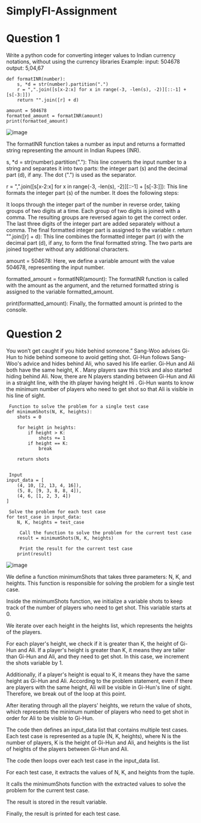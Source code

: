 # SimplyFI-Assignment

# Question 1
Write a python code for converting integer values to Indian currency notations, without
using the currency libraries
Example:
input: 504678
output: 5,04,67

```
def formatINR(number):
    s, *d = str(number).partition(".")
    r = ",".join([s[x-2:x] for x in range(-3, -len(s), -2)][::-1] + [s[-3:]])
    return "".join([r] + d)

amount = 504678
formatted_amount = formatINR(amount)
print(formatted_amount)
```
![image](https://github.com/tushar2411/SimplyFI-Assignment/assets/97248089/44c87b1b-d40b-46f9-a273-65cb08883f3f)



The formatINR function takes a number as input and returns a formatted string representing the amount in Indian Rupees (INR).

s, *d = str(number).partition("."): This line converts the input number to a string and separates it into two parts: the integer part (s) and the decimal part (d), if any. The dot (".") is used as the separator.

r = ",".join([s[x-2:x] for x in range(-3, -len(s), -2)][::-1] + [s[-3:]]): This line formats the integer part (s) of the number. It does the following steps:

It loops through the integer part of the number in reverse order, taking groups of two digits at a time.
Each group of two digits is joined with a comma.
The resulting groups are reversed again to get the correct order.
The last three digits of the integer part are added separately without a comma.
The final formatted integer part is assigned to the variable r.
return "".join([r] + d): This line combines the formatted integer part (r) with the decimal part (d), if any, to form the final formatted string. The two parts are joined together without any additional characters.

amount = 504678: Here, we define a variable amount with the value 504678, representing the input number.

formatted_amount = formatINR(amount): The formatINR function is called with the amount as the argument, and the returned formatted string is assigned to the variable formatted_amount.

print(formatted_amount): Finally, the formatted amount is printed to the console.


# Question 2
You won’t get caught if you hide behind someone.”
Sang-Woo advises Gi-Hun to hide behind someone to avoid getting shot.
Gi-Hun follows Sang-Woo's advice and hides behind Ali, who saved his life earlier. Gi-Hun and Ali
both have the same height, K
. Many players saw this trick and also started hiding behind Ali.
Now, there are N
players standing between Gi-Hun and Ali in a straight line, with the ith player having height Hi
. Gi-Hun wants to know the minimum number of players who need to get shot so that Ali is visible
in his line of sight.

```
 Function to solve the problem for a single test case
def minimumShots(N, K, heights):
    shots = 0

    for height in heights:
        if height > K:
            shots += 1
        if height == K:
            break

    return shots


 Input
input_data = [
    (4, 10, [2, 13, 4, 16]),
    (5, 8, [9, 3, 8, 8, 4]),
    (4, 6, [1, 2, 3, 4])
]

 Solve the problem for each test case
for test_case in input_data:
    N, K, heights = test_case

     Call the function to solve the problem for the current test case
    result = minimumShots(N, K, heights)

     Print the result for the current test case
    print(result)
  ```
![image](https://github.com/tushar2411/SimplyFI-Assignment/assets/97248089/ade70351-58d7-4bea-b9e6-301affa021c0)

We define a function minimumShots that takes three parameters: N, K, and heights. This function is responsible for solving the problem for a single test case.

Inside the minimumShots function, we initialize a variable shots to keep track of the number of players who need to get shot. This variable starts at 0.

We iterate over each height in the heights list, which represents the heights of the players.

For each player's height, we check if it is greater than K, the height of Gi-Hun and Ali. If a player's height is greater than K, it means they are taller than Gi-Hun and Ali, and they need to get shot. In this case, we increment the shots variable by 1.

Additionally, if a player's height is equal to K, it means they have the same height as Gi-Hun and Ali. According to the problem statement, even if there are players with the same height, Ali will be visible in Gi-Hun's line of sight. Therefore, we break out of the loop at this point.

After iterating through all the players' heights, we return the value of shots, which represents the minimum number of players who need to get shot in order for Ali to be visible to Gi-Hun.

The code then defines an input_data list that contains multiple test cases. Each test case is represented as a tuple (N, K, heights), where N is the number of players, K is the height of Gi-Hun and Ali, and heights is the list of heights of the players between Gi-Hun and Ali.

The code then loops over each test case in the input_data list.

For each test case, it extracts the values of N, K, and heights from the tuple.

It calls the minimumShots function with the extracted values to solve the problem for the current test case.

The result is stored in the result variable.

Finally, the result is printed for each test case.
